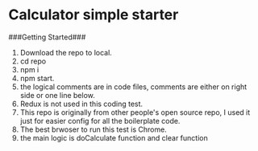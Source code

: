 # Calculator simple starter


###Getting Started###
1. Download the repo to local.
2. cd repo
3. npm i
4. npm start.
5. the logical comments are in code files, comments are either on right side or one line below.
6. Redux is not used in this coding test.
7. This repo is originally from other people's open source repo, I used it just for easier config for all the boilerplate code.
8. The best brwoser to run this test is Chrome.
9. the main logic is doCalculate function and clear function